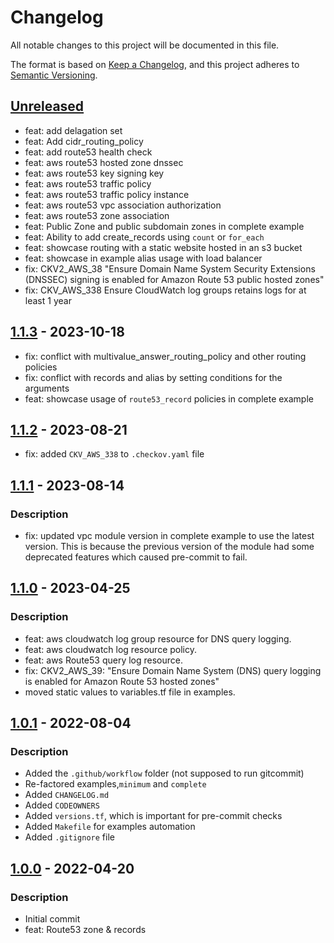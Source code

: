 # Changelog
All notable changes to this project will be documented in this file.

The format is based on [Keep a Changelog](https://keepachangelog.com/en/1.0.0/),
and this project adheres to [Semantic Versioning](https://semver.org/spec/v2.0.0.html).

## [Unreleased]
- feat: add delagation set
- feat: Add cidr_routing_policy
- feat: add route53 health check
- feat: aws route53 hosted zone dnssec
- feat: aws route53 key signing key
- feat: aws route53 traffic policy
- feat: aws route53 traffic policy instance
- feat: aws route53 vpc association authorization
- feat: aws route53 zone association
- feat: Public Zone and public subdomain zones in complete example
- feat: Ability to add create_records using `count` or `for_each`
- feat: showcase routing with a static website hosted in an s3 bucket
- feat: showcase in example alias usage with load balancer
- fix: CKV2_AWS_38 "Ensure Domain Name System Security Extensions (DNSSEC) signing is enabled for Amazon Route 53 public hosted zones"
- fix: CKV_AWS_338 Ensure CloudWatch log groups retains logs for at least 1 year

## [1.1.3] - 2023-10-18
- fix: conflict with multivalue_answer_routing_policy and other routing policies
- fix: conflict with records and alias by setting conditions for the arguments
- feat: showcase usage of `route53_record` policies in complete example


## [1.1.2] - 2023-08-21
- fix: added `CKV_AWS_338` to `.checkov.yaml` file

## [1.1.1] - 2023-08-14
### Description
- fix: updated vpc module version in complete example to use the latest version. This is because the previous version of the module had some deprecated features which caused pre-commit to fail.

## [1.1.0] - 2023-04-25
### Description
- feat: aws cloudwatch log group resource for DNS query logging.
- feat: aws cloudwatch log resource policy.
- feat: aws Route53 query log resource.
- fix: CKV2_AWS_39: "Ensure Domain Name System (DNS) query logging is enabled for Amazon Route 53 hosted zones"
- moved static values to variables.tf file in examples.

## [1.0.1] - 2022-08-04
### Description
- Added the `.github/workflow` folder (not supposed to run gitcommit)
- Re-factored examples,`minimum` and `complete`
- Added `CHANGELOG.md`
- Added `CODEOWNERS`
- Added `versions.tf`, which is important for pre-commit checks
- Added `Makefile` for examples automation
- Added `.gitignore` file

## [1.0.0] - 2022-04-20
### Description
- Initial commit
- feat: Route53 zone & records

[Unreleased]: https://github.com/boldlink/terraform-aws-route53/compare/1.1.3...HEAD

[1.1.3]: https://github.com/boldlink/terraform-aws-route53/releases/tag/1.1.3
[1.1.2]: https://github.com/boldlink/terraform-aws-route53/releases/tag/1.1.2
[1.1.1]: https://github.com/boldlink/terraform-aws-route53/releases/tag/1.1.1
[1.1.0]: https://github.com/boldlink/terraform-aws-route53/releases/tag/1.1.0
[1.0.1]: https://github.com/boldlink/terraform-aws-route53/releases/tag/1.0.1
[1.0.0]: https://github.com/boldlink/terraform-aws-route53/releases/tag/1.0.0
